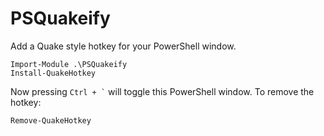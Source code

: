# PSQuakeify
Add a Quake style hotkey for your PowerShell window.

```
Import-Module .\PSQuakeify
Install-QuakeHotkey
```

Now pressing `` Ctrl + ` `` will toggle this PowerShell window. To remove the hotkey:

```
Remove-QuakeHotkey
```